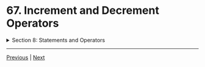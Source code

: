 # 67. Increment and Decrement Operators

<details>
  <summary> Section 8: Statements and Operators </summary>

  -   using `g++`
  ```
  g++ -Wall -std=c++14 main.cpp  
  ```

  - [Codebase: 67. Increment and Decrement Operators](../codebase/S8_Statements-and-Operators/IncrementDecrementOperators/)

</details>


---

[Previous](./66_Arithmetic-Operators.md) | [Next](./68_Mixed-Expressions-and-Conversions.md)
